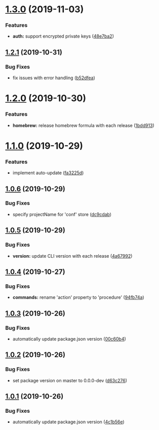 # [1.3.0](https://github.com/edosrecki/oopsiee-cli/compare/v1.2.1...v1.3.0) (2019-11-03)


### Features

* **auth:** support encrypted private keys ([48e7ba2](https://github.com/edosrecki/oopsiee-cli/commit/48e7ba22e5414d74eff67eabd983265ea5a1b7f2))

## [1.2.1](https://github.com/edosrecki/oopsiee-cli/compare/v1.2.0...v1.2.1) (2019-10-31)


### Bug Fixes

* fix issues with error handling ([b52dfea](https://github.com/edosrecki/oopsiee-cli/commit/b52dfeaf799ee96b4e0b23ef4c4f3c6ac00da0b1))

# [1.2.0](https://github.com/edosrecki/oopsiee-cli/compare/v1.1.0...v1.2.0) (2019-10-30)


### Features

* **homebrew:** release homebrew formula with each release ([1bdd913](https://github.com/edosrecki/oopsiee-cli/commit/1bdd913f69e035b8d81b3a6ae74ac7ce7c105dbb))

# [1.1.0](https://github.com/edosrecki/oopsiee-cli/compare/v1.0.6...v1.1.0) (2019-10-29)


### Features

* implement auto-update ([fa3225d](https://github.com/edosrecki/oopsiee-cli/commit/fa3225d7fa9438bf3afd777296d01217c430bcf8))

## [1.0.6](https://github.com/edosrecki/oopsiee-cli/compare/v1.0.5...v1.0.6) (2019-10-29)


### Bug Fixes

* specify projectName for 'conf' store ([dc9cdab](https://github.com/edosrecki/oopsiee-cli/commit/dc9cdab42ae7326dfd7bf461a77fec5ad629bc0b))

## [1.0.5](https://github.com/edosrecki/oopsiee-cli/compare/v1.0.4...v1.0.5) (2019-10-29)


### Bug Fixes

* **version:** update CLI version with each release ([4a67992](https://github.com/edosrecki/oopsiee-cli/commit/4a67992bb6d7f9d7d3b37bcb108d6d8b3f8f98d6))

## [1.0.4](https://github.com/edosrecki/oopsiee-cli/compare/v1.0.3...v1.0.4) (2019-10-27)


### Bug Fixes

* **commands:** rename 'action' property to 'procedure' ([94fb74a](https://github.com/edosrecki/oopsiee-cli/commit/94fb74a554890bf8f894690a7294f1b3c11cfa6f))

## [1.0.3](https://github.com/edosrecki/oopsiee-cli/compare/v1.0.2...v1.0.3) (2019-10-26)


### Bug Fixes

* automatically update package.json version ([00c60b4](https://github.com/edosrecki/oopsiee-cli/commit/00c60b4f9a9adf4b7b4d73ec17adb902854267a0))

## [1.0.2](https://github.com/edosrecki/oopsiee-cli/compare/v1.0.1...v1.0.2) (2019-10-26)


### Bug Fixes

* set package version on master to 0.0.0-dev ([d63c276](https://github.com/edosrecki/oopsiee-cli/commit/d63c276e25a32414836a183ed5fb28461845bfe7))

## [1.0.1](https://github.com/edosrecki/oopsiee-cli/compare/v1.0.0...v1.0.1) (2019-10-26)


### Bug Fixes

* automatically update package.json version ([4c1b56e](https://github.com/edosrecki/oopsiee-cli/commit/4c1b56e7d04210cf1dfe3369e878073131669b93))
